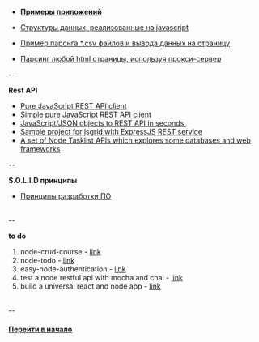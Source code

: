 



- [**Примеры приложений**](./examples)

- [Структуры данных, реализованные на javascript](https://github.com/tsvetkovpro/data-structures)
- [Пример парснга *.csv файлов и вывода данных на страницу](https://github.com/tsvetkovpro/parsing-csv)
- [Парсинг любой html страницы, используя прокси-сервер](https://github.com/tsvetkovpro/parce-html)


--
<br />

**Rest API**

- [Pure JavaScript REST API client](https://github.com/tsvetkovpro/rest-api)
- [Simple pure JavaScript REST API client](https://github.com/Amareis/another-rest-client)
- [JavaScript/JSON objects to REST API in seconds.](https://github.com/soygul/js-api)
- [Sample project for jsgrid with ExpressJS REST service](https://github.com/tabalinas/jsgrid-express)
- [A set of Node Tasklist APIs which explores some databases and web frameworks](https://github.com/caio-ribeiro-pereira/node-api-examples)



--
<br />


**S.O.L.I.D принципы**

- [Принципы разработки ПО](https://github.com/tsvetkovpro/solid)


<br />
--
<br />


**to do**

1. node-crud-course - [link](https://github.com/scotch-io/node-crud-course)
2. node-todo - [link](https://github.com/scotch-io/node-todo)
3. easy-node-authentication - [link](https://github.com/scotch-io/easy-node-authentication)
4. test a node restful api with mocha and chai - [link](https://scotch.io/tutorials/test-a-node-restful-api-with-mocha-and-chai)
5. build a universal react and node app - [link](https://scotch.io/tutorials/react-on-the-server-for-beginners-build-a-universal-react-and-node-app)


<br />
--
<br />


#### [Перейти в начало](https://github.com/tsvetkovpro/sources)
